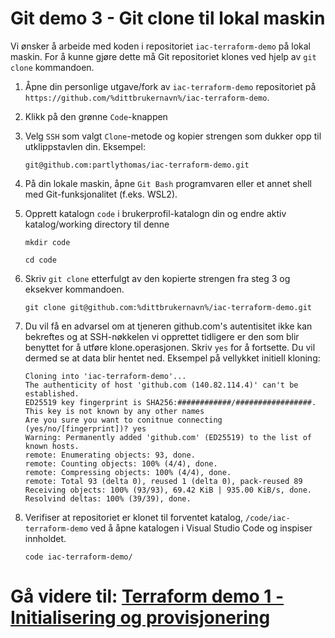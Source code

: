 # Git demo 3 - Git clone til lokal maskin
Vi ønsker å arbeide med koden i repositoriet `iac-terraform-demo` på lokal maskin. For å kunne gjøre dette må Git repositoriet klones ved hjelp av `git clone` kommandoen.

1. Åpne din personlige utgave/fork av `iac-terraform-demo` repositoriet på `https://github.com/%dittbrukernavn%/iac-terraform-demo`.

2. Klikk på den grønne `Code`-knappen

3. Velg `SSH` som valgt `Clone`-metode og kopier strengen som dukker opp til utklippstavlen din.
    Eksempel:
    ```console
    git@github.com:partlythomas/iac-terraform-demo.git
    ```

4. På din lokale maskin, åpne `Git Bash` programvaren eller et annet shell med Git-funksjonalitet (f.eks. WSL2).

5. Opprett katalogn `code` i brukerprofil-katalogn din og endre aktiv katalog/working directory til denne
    ```shellscript
    mkdir code
    ```

    ```console
    cd code
    ```

6. Skriv `git clone` etterfulgt av den kopierte strengen fra steg 3 og eksekver kommandoen.
    ```console
    git clone git@github.com:%dittbrukernavn%/iac-terraform-demo.git
    ```

7. Du vil få en advarsel om at tjeneren github.com's autentisitet ikke kan bekreftes og at SSH-nøkkelen vi opprettet tidligere er den som blir benyttet for å utføre klone.operasjonen. Skriv `yes` for å fortsette. Du vil dermed se at data blir hentet ned.
Eksempel på vellykket initiell kloning:
    ```console
    Cloning into 'iac-terraform-demo'...
    The authenticity of host 'github.com (140.82.114.4)' can't be established.
    ED25519 key fingerprint is SHA256:############/#################.
    This key is not known by any other names
    Are you sure you want to conitnue connecting (yes/no/[fingerprint])? yes
    Warning: Permanently added 'github.com' (ED25519) to the list of known hosts.
    remote: Enumerating objects: 93, done.
    remote: Counting objects: 100% (4/4), done.
    remote: Compressing objects: 100% (4/4), done.
    remote: Total 93 (delta 0), reused 1 (delta 0), pack-reused 89
    Receiving objects: 100% (93/93), 69.42 KiB | 935.00 KiB/s, done.
    Resolvind deltas: 100% (39/39), done.
    ```

8. Verifiser at repositoriet er klonet til forventet katalog, `/code/iac-terraform-demo` ved å åpne katalogen i Visual Studio Code og inspiser innholdet.
    ```console
    code iac-terraform-demo/
    ```

# **Gå videre til: [Terraform demo 1 - Initialisering og provisjonering](./05-terraform-demo-1.md)**